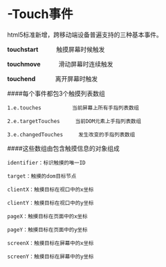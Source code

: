 # -Touch事件
html5标准新增，跨移动端设备普遍支持的三种基本事件。

  <b>touchstart</b>　　　触摸屏幕时候触发</br>
  
  <b>touchmove</b>　　　滑动屏幕时连续触发</br>
  
  <b>touchend</b>　　　 离开屏幕时触发</br>
  
####每个事件都包3个触摸列表数组

    1.e.touches　　　　　　当前屏幕上所有手指列表数组
    
    2.e.targetTouches　　　当前DOM元素上手指列表数组
    
    3.e.changedTouches　　　发生改变的手指列表数组
    
####这些数组由包含触摸信息的对象组成
    
    identifier：标识触摸的唯一ID
    
    target：触摸的dom目标节点
    
    clientX：触摸目标在视口中的x坐标
    
    clientY：触摸目标在视口中的y坐标
    
    pageX：触摸目标在页面中的x坐标
    
    pageY：触摸目标在页面中的y坐标
    
    screenX：触摸目标在屏幕中的x坐标
    
    screenY：触摸目标在屏幕中的y坐标
    
    
    
    
    
  
  
